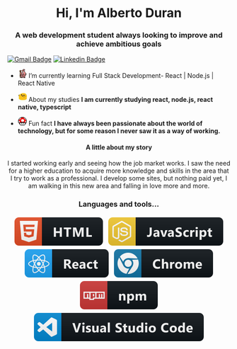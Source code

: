 <h1 align="center">Hi, I'm Alberto Duran</h1>
<h3 align="center">A web development student always looking to improve and achieve ambitious goals</h3>

[![Gmail Badge](https://img.shields.io/badge/-AlbertoDuranFilho-c14438?style=flat&logo=Gmail&logoColor=white&link=mailto:albertoduranfilho@gmail.com)](mailto:albertoduranfilho@gmail.com)
[![Linkedin Badge](https://img.shields.io/badge/-AlbertoDuran-blue?style=flat&logo=Linkedin&logoColor=white&link=https://www.linkedin.com/in/albertoduran/)](https://www.linkedin.com/in/albertoduran/)


- <img alt="GIF" src="https://github.com/deut-erium/deut-erium/blob/master/assets/gandalf_parrot.gif?raw=1" width="20vw" />  I’m currently learning Full Stack Development- React | Node.js | React Native

- <img alt="GIF" src="https://github.com/deut-erium/deut-erium/blob/master/assets/happy.gif?raw=1" width="20vw" /> About my studies **I am currently studying react, node.js, react native, typescript**

- <img alt="GIF" src="https://github.com/deut-erium/deut-erium/blob/master/assets/powerup.gif?raw=1" width="20vw" /> Fun fact **I have always been passionate about the world of technology, but for some reason I never saw it as a way of working.**

<h4 align="center">A little about my story</h4>
<p align="center">
I started working early and seeing how the job market works.
I saw the need for a higher education to acquire more knowledge and skills in the area that I try to work as a professional.
I develop some sites, but nothing paid yet, I am walking in this new area and falling in love more and more.
</p>

<h3 align="center">Languages and tools...</h3>

<p align="center">
 <img src="https://raw.githubusercontent.com/8bithemant/8bithemant/master/svg/dev/languages/html.svg" alt="HTML" style="vertical-align:top; margin:4px">
 <img src="https://raw.githubusercontent.com/8bithemant/8bithemant/master/svg/dev/languages/js.svg" alt="JavaScript" style="vertical-align:top; margin:4px">
 <img src="https://raw.githubusercontent.com/8bithemant/8bithemant/master/svg/dev/frameworks/react.svg" alt="React" style="vertical-align:top; margin:4px">
 <img src="https://raw.githubusercontent.com/8bithemant/8bithemant/master/svg/dev/misc/chrome.svg" alt="Google" style="vertical-align:top; margin:4px">
 <img src="https://raw.githubusercontent.com/8bithemant/8bithemant/master/svg/dev/services/npm.svg" alt="Twitter" style="vertical-align:top; margin:4px">
 <img src="https://raw.githubusercontent.com/8bithemant/8bithemant/master/svg/dev/tools/visualstudio_code.svg" alt="Twitter" style="vertical-align:top; margin:4px">

</p>


